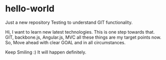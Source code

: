# hello-world
Just a new repository
Testing to understand GIT functionality.

Hi, I want to learn new latest technologies.
This is one step towards that.
GIT, backbone.js, Angular.js, MVC all these things are my target points now.
So, Move ahead with clear GOAL and in all circumstances. 

Keep Smiling :) 
It will happen definitely.
